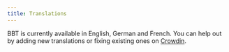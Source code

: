 ```yaml
---
title: Translations
---
```


BBT is currently available in English, German and French. You can help out by adding new translations or fixing existing ones on [Crowdin](https://crowdin.com/project/zotero-better-bibtex).

